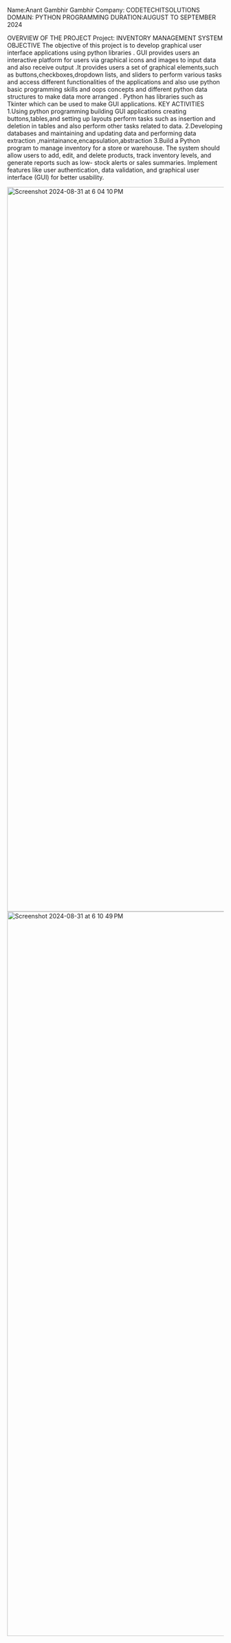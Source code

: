 Name:Anant Gambhir Gambhir
Company: CODETECHITSOLUTIONS
DOMAIN: PYTHON PROGRAMMING
DURATION:AUGUST TO SEPTEMBER 2024



OVERVIEW OF THE PROJECT
Project: INVENTORY MANAGEMENT SYSTEM
OBJECTIVE
The objective of this project is to develop graphical user interface applications using python libraries . GUI provides users an interactive platform for users via graphical icons and images to input data and also receive output .It provides users a set of graphical elements,such as buttons,checkboxes,dropdown lists, and sliders to perform various tasks and access different functionalities of the applications and also use python basic programming skills and oops concepts and different python data structures to make data more arranged . Python has libraries such as Tkinter which can be used to make GUI applications.
KEY ACTIVITIES
1.Using python programming building GUI applications creating buttons,tables,and setting up layouts perform tasks such as insertion and deletion in tables and also perform other tasks related to data.
2.Developing databases and maintaining and updating data and performing data extraction ,maintainance,encapsulation,abstraction 
3.Build a Python program to manage inventory for a store or warehouse. The system should
allow users to add, edit, and delete products, track inventory levels, and generate reports
such as low- stock alerts or sales summaries. Implement features like user authentication,
data validation, and graphical user interface (GUI) for better usability.



<img width="1680" alt="Screenshot 2024-08-31 at 6 04 10 PM" src="https://github.com/user-attachments/assets/be36c913-1ba1-4fed-b43b-046adc63b395">



<img width="1680" alt="Screenshot 2024-08-31 at 6 10 49 PM" src="https://github.com/user-attachments/assets/7a1af4eb-878c-4e14-821f-edf3f50937d1">


